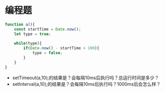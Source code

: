 # 编程题
```javascript
function a(){
    const startTime = Date.now();
    let type = true;
    
    while(type){
        if(Date.now() - startTime > 100){
            type = false;
        }
    }
}
```
- setTimeout(a,10);的结果是？会每隔10ms后执行吗？总运行时间是多少？
- setInterval(a,10);的结果是？会每隔10ms后执行吗？1000ms后会怎么样？